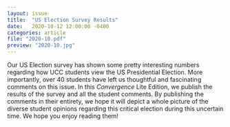 ```yaml
---
layout: issue
title:  "US Election Survey Results"
date:   2020-10-12 12:00:00 -0400
categories: article
file: "2020-10.pdf"
preview: "2020-10.jpg"
---
```


Our US Election survey has shown some pretty interesting numbers regarding how UCC students view the US Presidential Election. More importantly, over 40 students have left us thoughtful and fascinating comments on this issue. In this *Convergence* Lite Edition, we publish the results of the survey and all the student comments. By publishing the comments in their entirety, we hope it will depict a whole picture of the diverse student opinions regarding this critical election during this uncertain time. We hope you enjoy reading them!
